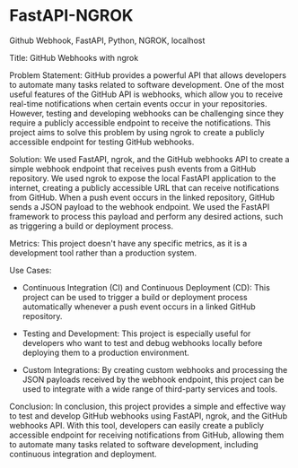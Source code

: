 # FastAPI-NGROK
Github Webhook, FastAPI, Python, NGROK, localhost

Title: GitHub Webhooks with ngrok

Problem Statement: GitHub provides a powerful API that allows developers to automate many tasks related to software development. One of the most useful features of the GitHub API is webhooks, which allow you to receive real-time notifications when certain events occur in your repositories. However, testing and developing webhooks can be challenging since they require a publicly accessible endpoint to receive the notifications. This project aims to solve this problem by using ngrok to create a publicly accessible endpoint for testing GitHub webhooks.

Solution: We used FastAPI, ngrok, and the GitHub webhooks API to create a simple webhook endpoint that receives push events from a GitHub repository. We used ngrok to expose the local FastAPI application to the internet, creating a publicly accessible URL that can receive notifications from GitHub. When a push event occurs in the linked repository, GitHub sends a JSON payload to the webhook endpoint. We used the FastAPI framework to process this payload and perform any desired actions, such as triggering a build or deployment process.

Metrics: This project doesn't have any specific metrics, as it is a development tool rather than a production system.

Use Cases:

* Continuous Integration (CI) and Continuous Deployment (CD): This project can be used to trigger a build or deployment process automatically whenever a push event occurs in a linked GitHub repository.

* Testing and Development: This project is especially useful for developers who want to test and debug webhooks locally before deploying them to a production environment.

* Custom Integrations: By creating custom webhooks and processing the JSON payloads received by the webhook endpoint, this project can be used to integrate with a wide range of third-party services and tools.

Conclusion: In conclusion, this project provides a simple and effective way to test and develop GitHub webhooks using FastAPI, ngrok, and the GitHub webhooks API. With this tool, developers can easily create a publicly accessible endpoint for receiving notifications from GitHub, allowing them to automate many tasks related to software development, including continuous integration and deployment.
